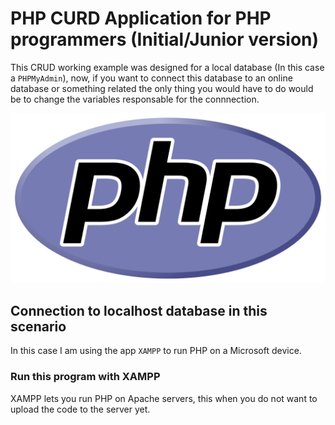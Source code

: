 # PHP CURD Application for PHP programmers (Initial/Junior version)

This CRUD working example was designed for a local database (In this case a `PHPMyAdmin`), now, if you want to connect this database to an online database or something related the only thing you would have to do would be to change the variables responsable for the connnection.

![Image](docs/img/php_logo.png)

## Connection to localhost database in this scenario

In this case I am using the app `XAMPP` to run PHP on a Microsoft device.

### Run this program with XAMPP

XAMPP lets you run PHP on Apache servers, this when you do not want to upload the code to the server yet.